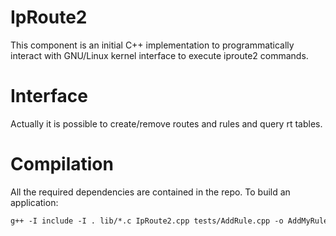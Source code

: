 # IpRoute2

This component is an initial C++ implementation to programmatically interact with GNU/Linux kernel interface to execute iproute2 commands.

# Interface

Actually it is possible to create/remove routes and rules and query rt tables.

# Compilation

All the required dependencies are contained in the repo. To build an application:

```gcc
g++ -I include -I . lib/*.c IpRoute2.cpp tests/AddRule.cpp -o AddMyRule.exe
```
